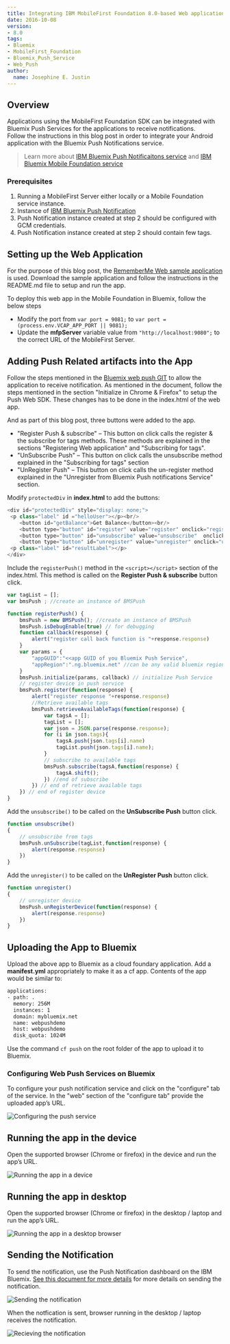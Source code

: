 ```yaml
---
title: Integrating IBM MobileFirst Foundation 8.0-based Web applications with IBM Bluemix Push Services
date: 2016-10-08
version:
- 8.0
tags:
- Bluemix
- MobileFirst_Foundation
- Bluemix_Push_Service
- Web_Push
author:
  name: Josephine E. Justin 
---
```


## Overview
Applications using the MobileFirst Foundation SDK can be integrated with Bluemix Push Services for the applications to receive notifications.  
Follow the instructions in this blog post in order to integrate your Android application with the Bluemix Push Notifications service.

> Learn more about [IBM Bluemix Push Notificaitons service](https://new-console.ng.bluemix.net/docs/services/mobilepush/c_overview_push.html) and [IBM Bluemix Mobile Foundation service](https://mobilefirstplatform.ibmcloud.com/tutorials/en/foundation/8.0/bluemix/)

### Prerequisites
1. Running a MobileFirst Server either locally or a Mobile Foundation service instance.
2. Instance of [IBM Bluemix Push Notification](https://new-console.ng.bluemix.net/catalog/services/push-notifications/)
3. Push Notification instance created at step 2 should be configured with GCM credentials.
4. Push Notification instance created at step 2 should contain few tags. 

## Setting up the Web Application
For the purpose of this blog post, the [RememberMe Web sample application](https://mobilefirstplatform.ibmcloud.com/tutorials/en/foundation/8.0/authentication-and-security/user-authentication/javascript/) is used. Download the sample application and follow the instructions in the README.md file to setup and run the app.

To deploy this web app in the Mobile Foundation in Bluemix, follow the below steps

* Modify the port from `var port = 9081;` to `var port = (process.env.VCAP_APP_PORT || 9081);`
* Update the **mfpServer** variable value from `"http://localhost:9080";` to the correct URL of the MobileFirst Server.

## Adding Push Related artifacts into the App 
Follow the steps mentioned in the [Bluemix web push GIT](https://github.com/ibm-bluemix-mobile-services/bms-clientsdk-javascript-webpush) to allow the application to receive notification. As mentioned in the document, follow the steps mentioned in the section "Initialize in Chrome &amp; Firefox" to setup the Push Web SDK. These changes has to be done in the index.html of the web app.

And as part of this blog post, three buttons were added to the app.  

* "Register Push & subscribe" – This button on click calls the register &amp; the subscribe for tags methods. These methods are explained in the sections "Registering Web application" and "Subscribing for tags".  
* "UnSubscribe Push" – This button on click calls the unsubscribe method explained in the "Subscribing for tags" section
* "UnRegister Push" – This button on click calls the un-register method explained in the "Unregister from Bluemix Push notifications Service" section.

Modify `protectedDiv` in **index.html** to add the buttons:

```javascript
<div id="protectedDiv" style="display: none;">
 <p class="label" id ="helloUser"></p><br/>
	<button id="getBalance">Get Balance</button><br/>
	<button type="button" id="register" value="register" onclick="registerPush()">Register Push & subscribe</button>
	<button type="button" id="unsubscribe" value="unsubscribe"  onclick="unsubscribe()"/>UnSubscribe Push</button>
	<button type="button" id="unregister" value="unregister" onclick="unregister()"/>UnRegister Push</button>	<button id="logout">Logout</button>
 <p class="label" id="resultLabel"></p>
</div>
```

Include the `registerPush()` method in the `<script></script>` section of the index.html. This method is called on the **Register Push & subscribe** button click.

```javascript
var tagList = [];
var bmsPush ; //create an instance of BMSPush

function registerPush() {
    bmsPush = new BMSPush(); //create an instance of BMSPush
    bmsPush.isDebugEnable(true) // for debugging
	function callback(response) {
		alert("register call back function is "+response.response)
	}
	var params = {
        "appGUID":"<<app GUID of you Bluemix Push Service",
        "appRegion":".ng.bluemix.net" //can be any valid bluemix region
	}
	bmsPush.initialize(params, callback) // initialize Push Service
	// register device in push service
	bmsPush.register(function(response) { 
		alert("register response "+response.response)
		//Retrieve available tags
		bmsPush.retrieveAvailableTags(function(response) { 
		    var tagsA = [];
		    tagList = [];
            var json = JSON.parse(response.response);
            for (i in json.tags){
                tagsA.push(json.tags[i].name)
                tagList.push(json.tags[i].name);
            }
            // subscribe to available tags
            bmsPush.subscribe(tagsA,function(response) { 
                tagsA.shift();
            }) //end of subscribe
        }) // end of retrieve available tags
    }) // end of register device
}
```

Add the `unsubscribe()` to be called on the **UnSubscribe Push** button click.

```javascript
function unsubscribe()
{
	// unsubscribe from tags
	bmsPush.unSubscribe(tagList,function(response) { 
		alert(response.response)
	})
}
```

Add the `unregister()` to be called on the **UnRegister Push** button click.

```javascript
function unregister()
{
	// unregister device
	bmsPush.unRegisterDevice(function(response) { 
		alert(response.response)
	})
}
```

## Uploading the App to Bluemix
Upload the above app to Bluemix as a cloud foundary application. Add a **manifest.yml** appropriately to make it as a cf app. Contents of the app would be similar to: 

```xml
applications:
- path: .
  memory: 256M
  instances: 1
  domain: mybluemix.net
  name: webpushdemo
  host: webpushdemo
  disk_quota: 1024M
```

Use the command `cf push` on the root folder of the app to upload it to Bluemix. 

### Configuring Web Push Services on Bluemix
To configure your push notification service and click on the "configure" tab of the service. In the "web" section of the "configure tab" provide the uploaded app’s URL.  

![Configuring the push service]({{site.baseurl}}/assets/blog/2016-10-08-integrating-ibm-bluemix-push-services-with-mobilefirst-foundation-web-apps/Image1.png)

## Running the app in the device
Open the supported browser (Chrome or firefox) in the device and run the app’s URL.

![Running the app in a device]({{site.baseurl}}/assets/blog/2016-10-08-integrating-ibm-bluemix-push-services-with-mobilefirst-foundation-web-apps/Image2.png)

## Running the app in desktop
Open the supported browser (Chrome or firefox) in the desktop / laptop and run the app’s URL.

![Running the app in a desktop browser]({{site.baseurl}}/assets/blog/2016-10-08-integrating-ibm-bluemix-push-services-with-mobilefirst-foundation-web-apps/Image3.png)

## Sending the Notification
To send the notification, use the Push Notification dashboard on the IBM Bluemix. [See this document for more details](https://new-console.ng.bluemix.net/docs/services/mobilepush/c_chrome_firefox_enable.html) for more details on sending the notification.

![Sending the notification]({{site.baseurl}}/assets/blog/2016-10-08-integrating-ibm-bluemix-push-services-with-mobilefirst-foundation-web-apps/Image4.png)

When the notfication is sent, browser running in the desktop / laptop receives the notification.

![Recieving the notification]({{site.baseurl}}/assets/blog/2016-10-08-integrating-ibm-bluemix-push-services-with-mobilefirst-foundation-web-apps/Image5.png)